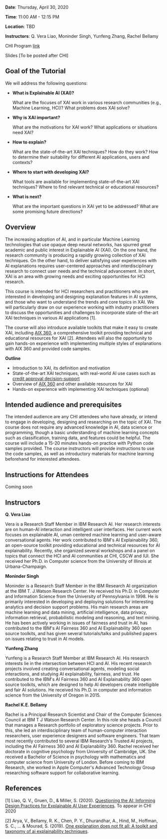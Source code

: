 **Date**: Thursday, April 30, 2020

**Time**: 11:00 AM - 12:15 PM

**Location**: TBD

**Instructors**: Q. Vera Liao, Moninder Singh, Yunfeng Zhang, Rachel Bellamy

CHI Program [link](https://chi2020.acm.org/authors/accepted-courses/#HotTopic22)

Slides [To be posted after CHI]



## Goal of the Tutorial

We will address the following questions:

- **What is Explainable AI (XAI)?**

    What are the focuses of XAI work in various research communities (e.g., Machine Learning, HCI)? What problems does XAI solve?

- **Why is XAI important?**

    What are the motivations for XAI work? What applications or situations need XAI?

- **How to explain?**

    What are the state-of-the-art XAI techniques? How do they work? How to determine their suitability for different AI applications, users and contexts?

- **Where to start with developing XAI?**
 
    What tools are available for implementing state-of-the-art XAI techniques? Where to find relevant technical or educational resources?
    
- **What is next?**
    
    What are the important questions in XAI yet to be addressed? What are some promising future directions?
    
    
## Overview

The increasing adoption of AI, and in particular Machine Learning technologies that use opaque deep neural networks, has spurred great academic and public interest in Explainable AI (XAI). On the one hand, the research community is producing a rapidly growing collection of XAI techniques. On the other hand, to deliver satisfying user experiences with AI explanations requires user-centered approaches and interdisciplinary research to connect user needs and the technical advancement. In short, XAI is an area with growing needs and exciting opportunities for HCI research. 

This course is intended for HCI researchers and practitioners who are interested in developing and designing explanation features in AI systems, and those who want to understand the trends and core topics in XAI. We will particularly draw on our experience working with industry practitioners to discuss the opportunities and challenges to incorporate state-of-the-art XAI techniques in various AI applications [1]. 

The course will also introduce available toolkits that make it easy to create XAI, including [AIX 360](http://aix360.mybluemix.net), a comprehensive toolkit providing technical and educational resources for XAI [2]. Attendees will also the opportunity to gain hands-on experience with implementing multiple styles of explanations with AIX 360 and provided code samples. 

**Outline**

- Introduction to XAI, its definition and motivation
- State-of-the-art XAI techniques, with real-world AI use cases such as [credit approval decision-support](http://aix360.mybluemix.net/data)
- Overview of [AIX 360](http://aix360.mybluemix.net) and other available resources for XAI
- Hands-on experience with implementing XAI techniques (optional)

## Intended audience and prerequisites

The intended audience are any CHI attendees who have already, or intend to engage in developing, designing and researching on the topic of XAI. The course does not require any advanced knowledge in AI, data science or programming, though a basic understanding of machine learning concepts such as classification, training data, and features could be helpful. The course will include a 15-20 minutes hands-on practice with Python code samples provided. The course instructors will provide instructions to use the code samples, as well as introductory materials for machine learning beforehand for interested attendees. 

## Instructions for Attendees

Coming soon

## Instructors

**Q. Vera Liao**

Vera is a Research Staff Member in IBM Research AI. Her research interests are on human-AI interaction and intelligent user interfaces. Her current work focuses on explainable AI, uman centered machine learning and user-aware conversational agents.  Her work contributed to IBM's AI Explainability 360, an open-source toolkit providing educational and technical resources for AI explainability.  Recently, she organized several workshops and a panel on topics that connect the HCI and AI communities at  CHI, CSCW and IUI. She received her Ph.D. in Computer science from the University of Illinois at Urbana-Champaign.

**Moninder Singh**

Moninder is a Research Staff Member in the IBM Research AI organization at the IBM T. J.Watson Research Center. He received his Ph.D. in Computer and Information Science from the University of Pennsylvania in 1998. He is primarily interested in developing and deploying solutions for interesting analytics and decision support problems. His main research areas are machine learning and data mining, artificial intelligence, data privacy, information retrieval, probabilistic modeling and reasoning, and text mining. He has been actively working in issues of fairness and trust in AI, has contributed to the IBM's AI Fairness 360 and AI Explainability 360 open source toolkits, and has given several tutorials/talks and published papers on issues relating to trust in AI models.


**Yunfeng Zhang**

Yunfeng is a Research Staff Member at IBM Research AI. His research interests lie in the intersection between HCI and AI. His recent research projects involved creating conversational agents, modeling social interactions, and studying AI explainability, fairness, and trust. He contributed to the IBM's AI Fairness 360 and AI Explainability 360 open source toolkits, which are designed to help AI developers create intelligible and fair AI solutions. He received his Ph.D. in computer and information science from the University of Oregon in 2015.

**Rachel K.E. Bellamy**

Rachel is a Principal Research Scientist and Chair of the Computer Sciences Council at IBM T J Watson Research Center. In this role she heads a Council that manages a Research portfolio of exploratory science projects. Prior to this, she led an interdisciplinary team of human-computer interaction researchers, user experience designers and software engineers. That team most recently contributed to several IBM Research's Trusted AI projects, including the AI Fairness 360 and AI Explanability 360. Rachel received her doctorate in cognitive psychology from University of Cambridge, UK. She received a Bachelor of Science in psychology with mathematics and computer science from University of London. Before coming to IBM Research, she worked in Apple Computer's Advanced Technology Group researching software support for collaborative learning.


## References

[1] Liao, Q. V., Gruen, D., & Miller, S. (2020). <a href="https://arxiv.org/abs/2001.02478"> Questioning the AI: Informing Design Practices for Explainable AI User Experiences</a>. To appear in CHI 2020

[2] Arya, V., Bellamy, R. K., Chen, P. Y., Dhurandhar, A., Hind, M., Hoffman, S. C., ... & Mourad, S. (2019). <a href="https://arxiv.org/abs/1909.03012"> One explanation does not fit all: A toolkit and taxonomy of ai explainability techniques</a>. 
